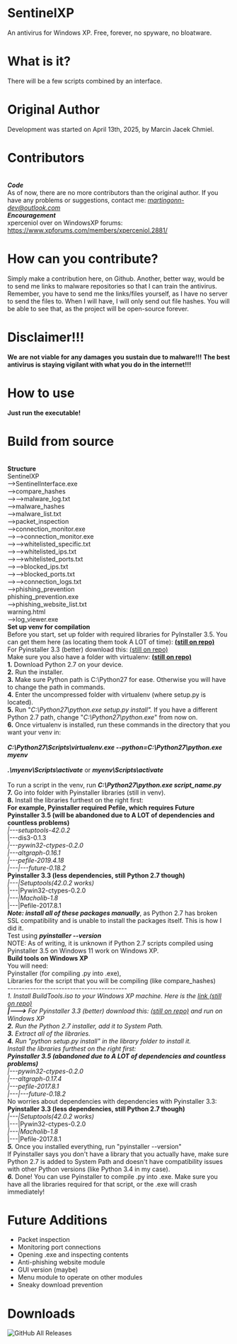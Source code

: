 # SentinelXP
An antivirus for Windows XP. Free, forever, no spyware, no bloatware.
# What is it?
There will be a few scripts combined by an interface.
# Original Author 
Development was started on April 13th, 2025, by Marcin Jacek Chmiel.
# Contributors 
 <br>***Code***<br>
As of now, there are no more contributors than the original author.
If you have any problems or suggestions, contact me: *martingonn-dev@outlook.com*
 <br>***Encouragement***<br>
 xperceniol over on WindowsXP forums: https://www.xpforums.com/members/xperceniol.2881/
 # How can you contribute?
 Simply make a contribution here, on Github. Another, better way, would be to send me links to malware repositories so that I can train the antivirus.
 <br> Remember, you have to send me the links/files yourself, as I have no server to send the files to. When I will have, I will only send out file hashes. You will be able to see that, as the project will be open-source forever.
# Disclaimer!!!
**We are not viable for any damages you sustain due to malware!!!**
**The best antivirus is staying vigilant with what you do in the internet!!!**
# How to use
  **Just run the executable!**
# Build from source
<br>**Structure**
 <br>SentinelXP
 <br>-->SentinelInterface.exe
 <br>-->compare_hashes
 <br>-->-->malware_log.txt
 <br>-->malware_hashes
    <br>-->malware_list.txt
 <br>-->packet_inspection
 <br>-->connection_monitor.exe
 <br>-->-->connection_monitor.exe
 <br>-->-->whitelisted_specific.txt
 <br>-->-->whitelisted_ips.txt
 <br>-->-->whitelisted_ports.txt
 <br>-->-->blocked_ips.txt
 <br>-->-->blocked_ports.txt
 <br>-->-->connection_logs.txt
 <br>-->phishing_prevention
    <br>phishing_prevention.exe
    <br>-->phishing_website_list.txt
    <br>warning.html
 <br>-->log_viewer.exe
<br>**Set up venv for compilation**
<br>Before you start, set up folder with required libraries for PyInstaller 3.5. You can get them here (as locating them took A LOT of time): **<a href=https://github.com/Martingonn/SentinelXP/tree/main/Build/Libraries/pyinstaller> (still on repo) </a>**
<br>For Pyinstaller 3.3 (better) download this: <a href="https://github.com/Martingonn/SentinelXP/blob/main/Build/Build%20Tools/pyinstaller33withLibs.iso">(still on repo)</a>
<br>Make sure you also have a folder with virtualenv: **<a href=https://github.com/Martingonn/SentinelXP/tree/main/Build/Libraries/virtualenv> (still on repo) </a>**
<br>__1.__ Download Python 2.7 on your device.
<br>__2.__ Run the installer.
<br>__3.__ Make sure Python path is C:\Python27 for ease. Otherwise you will have to change the path in commands.
<br>__4.__ Enter the uncompressed folder with virtualenv (where setup.py is located).
<br>__5.__ Run "*C:\Python27\python.exe setup.py install".* If you have a different Python 2.7 path, change "*C:\Python27\python.exe*" from now on.
<br>__6.__ Once virtualenv is installed, run these commands in the directory that you want your venv in:
<br>
<br>__*C:\Python27\Scripts\virtualenv.exe --python=C:\Python27\python.exe myenv*__ 
<br>
<br>__*.\myenv\Scripts\activate*__ or __*myenv\Scripts\activate*__
<br>
<br>To run a script in the venv, run *__C:\Python27\python.exe script_name.py__*
<br>__7.__ Go into folder with Pyinstaller libraries (still in venv).
<br>__8.__ Install the libraries furthest on the right first:
<br>**For example, Pyinstaller required Pefile, which requires Future**
<br>**Pyinstaller 3.5 (will be abandoned due to A LOT of dependencies and countless problems)**
<br>*|---setuptools-42.0.2
<br>*|---dis3-0.1.3
<br>*|---pywin32-ctypes-0.2.0*
<br>*|---altgraph-0.16.1*
<br>*|---pefile-2019.4.18*
<br>*|---|---future-0.18.2*
<br>**Pyinstaller 3.3 (less dependencies, still Python 2.7 though)**
<br>*|---|Setuptools(42.0.2 works)
<br>*|---|Pywin32-ctypes-0.2.0
<br>*|---|Macholib-1.8
<br>*|---|Pefile-2017.8.1
<br>***Note: install all of these packages manually***, as Python 2.7 has broken SSL compatibility and is unable to install the packages itself. This is how I did it.
<br>Test using *__pyinstaller --version__*
<br>NOTE: As of writing, it is unknown if Python 2.7 scripts compiled using Pyinstaller 3.5 on Windows 11 work on Windows XP.
<br>**Build tools on Windows XP**
<br>You will need:
<br>Pyinstaller (for compiling .py into .exe),
<br>Libraries for the script that you will be compiling (like compare_hashes)
<br>------------------------------------------
<br>***1. ***Install BuildTools.iso to your Windows XP machine. Here is the <a href=https://github.com/Martingonn/SentinelXP/blob/main/Build/Build%20Tools/BuildTools.iso>link (still on repo)</a>
<br>*__|--->__* For Pyinstaller 3.3 (better) download this: <a href="https://github.com/Martingonn/SentinelXP/blob/main/Build/Build%20Tools/pyinstaller33withLibs.iso">(still on repo)</a> and run on Windows XP
<br>***2.*** Run the Python 2.7 installer, add it to System Path.
<br>***3.*** Extract all of the libraries.
<br>***4.*** Run "python setup.py install" in the library folder to install it.
<br>Install the libraries furthest on the right first:
<br>**Pyinstaller 3.5 (abandoned due to A LOT of dependencies and countless problems)**
<br>*|---pywin32-ctypes-0.2.0*
<br>*|---altgraph-0.17.4*
<br>*|---pefile-2017.8.1*
<br>*|---|---future-0.18.2*
<br>No worries about dependencies with dependencies with Pyinstaller 3.3:
<br>**Pyinstaller 3.3 (less dependencies, still Python 2.7 though)**
<br>*|---|Setuptools(42.0.2 works)
<br>*|---|Pywin32-ctypes-0.2.0
<br>*|---|Macholib-1.8
<br>*|---|Pefile-2017.8.1
<br>***5.*** Once you installed everything, run "pyinstaller --version"
<br>If Pyinstaller says you don't have a library that you actually have, make sure Python 2.7 is added to System Path and doesn't have compatibility issues with other Python versions (like Python 3.4 in my case).
<br>***6.*** Done! You can use Pyinstaller to compile .py into .exe. Make sure you have all the libraries required for that script, or the .exe will crash immediately!


# Future Additions
* Packet inspection
* Monitoring port connections
* Opening .exe and inspecting contents
* Anti-phishing website module
* GUI version (maybe)
* Menu module to operate on other modules
* Sneaky download prevention

# Downloads
![GitHub All Releases](https://img.shields.io/github/downloads/Martingonn/SentinelXP/total)

